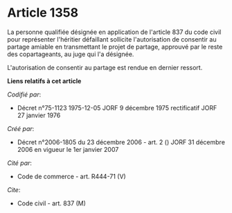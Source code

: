 # Article 1358

La personne qualifiée désignée en application de l'article 837 du code civil pour représenter l'héritier défaillant sollicite
l'autorisation de consentir au partage amiable en transmettant le projet de partage, approuvé par le reste des copartageants,
au juge qui l'a désignée.

L'autorisation de consentir au partage est rendue en dernier ressort.

**Liens relatifs à cet article**

_Codifié par_:

  - Décret n°75-1123 1975-12-05 JORF 9 décembre 1975 rectificatif JORF 27 janvier 1976

_Créé par_:

  - Décret n°2006-1805 du 23 décembre 2006 - art. 2 () JORF 31 décembre 2006 en vigueur le 1er janvier 2007

_Cité par_:

  - Code de commerce - art. R444-71 (V)

_Cite_:

  - Code civil - art. 837 (M)
